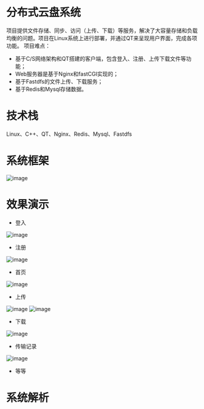 # 分布式云盘系统

项目提供文件存储、同步、访问（上传、下载）等服务，解决了大容量存储和负载均衡的问题。项目在Linux系统上进行部署，并通过QT来呈现用户界面，完成各项功能。
项目难点：
- 基于C/S网络架构和QT搭建的客户端，包含登入、注册、上传下载文件等功能；
- Web服务器是基于Nginx和fastCGI实现的；
- 基于Fastdfs的文件上传、下载服务；
- 基于Redis和Mysql存储数据。


# 技术栈

Linux、C++、QT、Nginx、Redis、Mysql、Fastdfs

# 系统框架

![image](https://github.com/DZH999/Distributed-Cloud/assets/68979616/ac9f1603-47b3-47b2-9fb3-e3ebb6040355)


# 效果演示
- 登入

![image](https://github.com/DZH999/Distributed-Cloud/assets/68979616/b9de89e9-f4ba-499f-894f-359cfc766f88)

- 注册

![image](https://github.com/DZH999/Distributed-Cloud/assets/68979616/c9bd3137-b1c2-4c4a-8187-efec99ae6dfe)


- 首页

![image](https://github.com/DZH999/Distributed-Cloud/assets/68979616/f1b119b4-0f5b-45d8-98e4-0c6dbcee579e)


- 上传

![image](https://github.com/DZH999/Distributed-Cloud/assets/68979616/0a912e2d-a055-4251-b30d-739454e02199)
![image](https://github.com/DZH999/Distributed-Cloud/assets/68979616/a11ca262-44b9-4b09-aa92-ba1a66ae9511)

- 下载

![image](https://github.com/DZH999/Distributed-Cloud/assets/68979616/c776e7f8-cfc9-4217-8a6f-bf782a4bfae5)

- 传输记录

![image](https://github.com/DZH999/Distributed-Cloud/assets/68979616/52b530e0-9a3f-4085-a80d-5333dadb272c)

- 等等

# 系统解析
